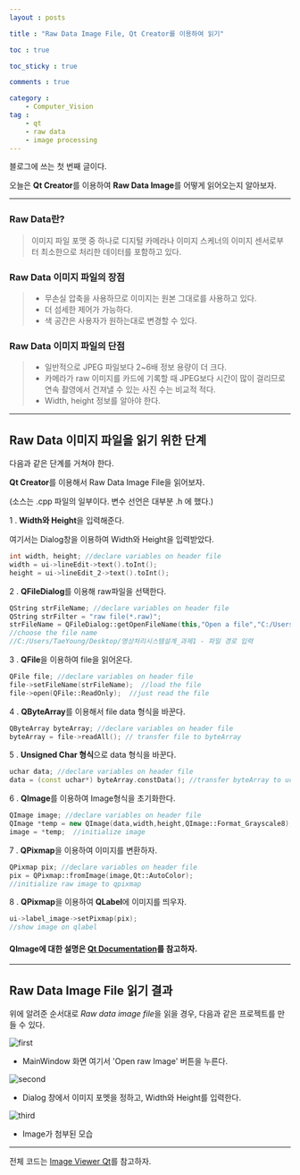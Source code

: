 ```yaml
---
layout : posts

title : "Raw Data Image File, Qt Creator를 이용하여 읽기"

toc : true

toc_sticky : true

comments : true

category :
    - Computer_Vision
tag :
    - qt
    - raw data
    - image processing
---
```




블로그에 쓰는 첫 번째 글이다.

오늘은 **Qt Creator**를 이용하여 **Raw Data Image**를 어떻게 읽어오는지 알아보자.

---

### Raw Data란?
> 이미지 파일 포맷 중 하나로 디지털 카메라나 이미지 스케너의 이미지 센서로부터 최소한으로 처리한 데이터를 포함하고 있다.

### Raw Data 이미지 파일의 장점
> * 무손실 압축을 사용하므로 이미지는 원본 그대로를 사용하고 있다.
> * 더 섬세한 제어가 가능하다.
> * 색 공간은 사용자가 원하는대로 변경할 수 있다.

### Raw Data 이미지 파일의 단점
> * 일반적으로 JPEG 파일보다 2~6배 정보 용량이 더 크다.
> * 카메라가 raw 이미지를 카드에 기록할 때 JPEG보다 시간이 많이 걸리므로 연속 촬영에서 건져낼 수 있는 사진 수는 비교적 적다.
> * Width, height 정보를 알아야 한다.

---

## Raw Data 이미지 파일을 읽기 위한 단계

다음과 같은 단계를 거쳐야 한다.

**Qt Creator**를 이용해서 Raw Data Image File을 읽어보자.

(소스는 .cpp 파일의 일부이다. 변수 선언은 대부분 .h 에 했다.)

1 . **Width와 Height**을 입력해준다. 
   
   여기서는 Dialog창을 이용하여 Width와 Height을 입력받았다.

```cpp
int width, height; //declare variables on header file
width = ui->lineEdit->text().toInt();
height = ui->lineEdit_2->text().toInt();
```

2 . **QFileDialog**를 이용해 raw파일을 선택한다.

```cpp
QString strFileName; //declare variables on header file
QString strFilter = "raw file(*.raw)";
strFileName = QFileDialog::getOpenFileName(this,"Open a file","C:/Users/TaeYoung/Desktop/영상처리시스템설계_과제1",strFilter);
//choose the file name
//C:/Users/TaeYoung/Desktop/영상처리시스템설계_과제1 - 파일 경로 입력
```

3 . **QFile**을 이용하여 file을 읽어온다.

```cpp
QFile file; //declare variables on header file
file->setFileName(strFileName);  //load the file
file->open(QFile::ReadOnly);  //just read the file
```

4 . **QByteArray**를 이용해서 file data 형식을 바꾼다.

```cpp
QByteArray byteArray; //declare variables on header file
byteArray = file->readAll(); // transfer file to byteArray
```

5 . **Unsigned Char 형식**으로 data 형식을 바꾼다.

```cpp
uchar data; //declare variables on header file
data = (const uchar*) byteArray.constData(); //transfer byteArray to uchar
```

6 . **QImage**를 이용하여 Image형식을 초기화한다.

```cpp
QImage image; //declare variables on header file
QImage *temp = new QImage(data,width,height,QImage::Format_Grayscale8);
image = *temp;  //initialize image
```

7 . **QPixmap**을 이용하여 이미지를 변환하자.

```cpp
QPixmap pix; //declare variables on header file
pix = QPixmap::fromImage(image,Qt::AutoColor); 
//initialize raw image to qpixmap
```

8 . **QPixmap**을 이용하여 **QLabel**에 이미지를 띄우자.

```cpp
ui->label_image->setPixmap(pix);               
//show image on qlabel
```

#### QImage에 대한 설명은 [Qt Documentation](https://doc.qt.io/qt-5/qimage.html)를 참고하자. #
---

## Raw Data Image File 읽기 결과
위에 알려준 순서대로 *Raw data image file*을 읽을 경우,
다음과 같은 프로젝트를 만들 수 있다.

![first](https://user-images.githubusercontent.com/41863759/80867695-80c98c80-8cd0-11ea-9e68-90c77577c9d3.jpg)

- MainWindow 화면 여기서 'Open raw Image' 버튼을 누른다.


![second](https://user-images.githubusercontent.com/41863759/80867697-832be680-8cd0-11ea-94c3-f5538690a0ed.jpg)

- Dialog 창에서 이미지 포멧을 정하고, Width와 Height를 입력한다.

![third](https://user-images.githubusercontent.com/41863759/80867699-84f5aa00-8cd0-11ea-8cdb-8258d2f2544b.jpg)

- Image가 첨부된 모습

---
전체 코드는 [Image Viewer Qt](https://github.com/Taeyoung96/Image_Viewer_Qt)를 참고하자.






